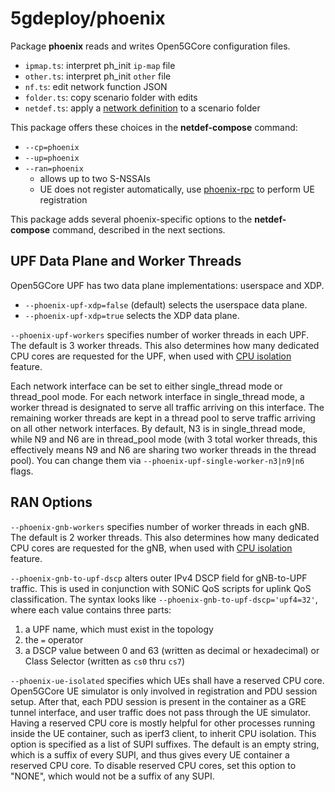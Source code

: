 # 5gdeploy/phoenix

Package **phoenix** reads and writes Open5GCore configuration files.

* `ipmap.ts`: interpret ph\_init `ip-map` file
* `other.ts`: interpret ph\_init `other` file
* `nf.ts`: edit network function JSON
* `folder.ts`: copy scenario folder with edits
* `netdef.ts`: apply a [network definition](../netdef) to a scenario folder

This package offers these choices in the **netdef-compose** command:

* `--cp=phoenix`
* `--up=phoenix`
* `--ran=phoenix`
  * allows up to two S-NSSAIs
  * UE does not register automatically, use [phoenix-rpc](../phoenix-rpc) to perform UE registration

This package adds several phoenix-specific options to the **netdef-compose** command, described in the next sections.

## UPF Data Plane and Worker Threads

Open5GCore UPF has two data plane implementations: userspace and XDP.

* `--phoenix-upf-xdp=false` (default) selects the userspace data plane.
* `--phoenix-upf-xdp=true` selects the XDP data plane.

`--phoenix-upf-workers` specifies number of worker threads in each UPF.
The default is 3 worker threads.
This also determines how many dedicated CPU cores are requested for the UPF, when used with [CPU isolation](../docs/multi-host.md) feature.

Each network interface can be set to either single\_thread mode or thread\_pool mode.
For each network interface in single\_thread mode, a worker thread is designated to serve all traffic arriving on this interface.
The remaining worker threads are kept in a thread pool to serve traffic arriving on all other network interfaces.
By default, N3 is in single\_thread mode, while N9 and N6 are in thread\_pool mode (with 3 total worker threads, this effectively means N9 and N6 are sharing two worker threads in the thread pool).
You can change them via `--phoenix-upf-single-worker-n3|n9|n6` flags.

## RAN Options

`--phoenix-gnb-workers` specifies number of worker threads in each gNB.
The default is 2 worker threads.
This also determines how many dedicated CPU cores are requested for the gNB, when used with [CPU isolation](../docs/multi-host.md) feature.

`--phoenix-gnb-to-upf-dscp` alters outer IPv4 DSCP field for gNB-to-UPF traffic.
This is used in conjunction with SONiC QoS scripts for uplink QoS classification.
The syntax looks like `--phoenix-gnb-to-upf-dscp='upf4=32'`, where each value contains three parts:

1. a UPF name, which must exist in the topology
2. the `=` operator
3. a DSCP value between 0 and 63 (written as decimal or hexadecimal) or Class Selector (written as `cs0` thru `cs7`)

`--phoenix-ue-isolated` specifies which UEs shall have a reserved CPU core.
Open5GCore UE simulator is only involved in registration and PDU session setup.
After that, each PDU session is present in the container as a GRE tunnel interface, and user traffic does not pass through the UE simulator.
Having a reserved CPU core is mostly helpful for other processes running inside the UE container, such as iperf3 client, to inherit CPU isolation.
This option is specified as a list of SUPI suffixes.
The default is an empty string, which is a suffix of every SUPI, and thus gives every UE container a reserved CPU core.
To disable reserved CPU cores, set this option to "NONE", which would not be a suffix of any SUPI.
